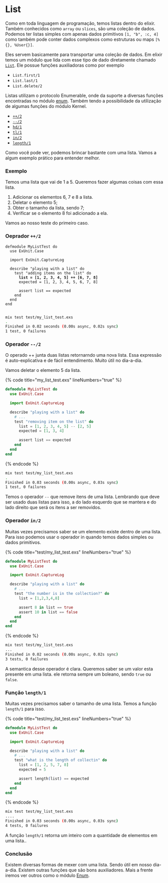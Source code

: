 # List

Como em toda linguagem de programação, temos listas dentro do elixir. Também conhecidos como `array` ou `slices`, são uma coleção de dados. Podemos ter listas simples com apenas dados primitivos `[1, "b", :c, 4]` como também pode conter dados complexos como estruturas ou maps `[%{}, %User{}]`.

Eles servem basicamente para transportar uma coleção de dados. Em elixir temos um módulo que lida com esse tipo de dado diretamente chamado [`List`](https://hexdocs.pm/elixir/1.12/List.html). Ele possue funções auxiliadoras como por exemplo

* `List.first/1`
* `List.last/1`
* `List.delete/2`

Listas utilizam o protocolo Enumerable, onde da suporte a diversas funções encontradas no módulo [enum](estrutura-de-repeticao/enum.md). Também tendo a possibilidade da utilização de algumas funções do módulo Kernel.

* [`++/2`](https://hexdocs.pm/elixir/1.12/Kernel.html#++/2)
* [`--/2`](https://hexdocs.pm/elixir/1.12/Kernel.html#--/2)
* [`hd/1`](https://hexdocs.pm/elixir/1.12/Kernel.html#hd/1)
* [`tl/1`](https://hexdocs.pm/elixir/1.12/Kernel.html#tl/1)
* [`in/2`](https://hexdocs.pm/elixir/1.12/Kernel.html#in/2)
* [`length/1`](https://hexdocs.pm/elixir/1.12/Kernel.html#length/1)

Como você pode ver, podemos brincar bastante com uma lista. Vamos a algum exemplo prático para entender melhor.

### Exemplo

Temos uma lista que vai de 1 a 5. Queremos fazer algumas coisas com essa lista.

1. Adicionar os elementos 6, 7 e 8 a lista.
2. Deletar o elemento 5;
3. Obter o tamanho da lista, sendo 7;
4. Verificar se o elemento 8 foi adicionado a ela.

Vamos ao nosso teste do primeiro caso.

### Oeprador `++/2`

<pre class="language-elixir" data-title="my_list_test.exs" data-line-numbers><code class="lang-elixir">defmodule MyListTest do
  use ExUnit.Case

  import ExUnit.CaptureLog

  describe "playing with a list" do
    test "adding items on the list" do
<strong>      list = [1, 2, 3, 4, 5] ++ [6, 7, 8]
</strong>      expected = [1, 2, 3, 4, 5, 6, 7, 8]

      assert list == expected
    end
  end
end

</code></pre>

```sh
mix test test/my_list_test.exs
.
Finished in 0.02 seconds (0.00s async, 0.02s sync)
1 test, 0 failures
```

### Operador `--/2`

O operado ++ junta duas listas retornarndo uma nova lista. Essa expressão é auto-explicativa e de fácil entendimento. Muito útil no dia-a-dia.

Vamos deletar o elemento 5 da lista.

{% code title="my_list_test.exs" lineNumbers="true" %}
```elixir
defmodule MyListTest do
  use ExUnit.Case

  import ExUnit.CaptureLog

  describe "playing with a list" do
    # ...
    test "removing item on the list" do
      list = [1, 2, 3, 4, 5] -- [2, 5]
      expected = [1, 3, 4]

      assert list == expected
    end
  end
end

```
{% endcode %}

```sh
mix test test/my_list_test.exs
.
Finished in 0.03 seconds (0.00s async, 0.03s sync)
1 test, 0 failures
```

Temos o operador `--` que remove itens de uma lista. Lembrando que deve ser usado duas listas para isso, a do lado esquerdo que se mantera e do lado direito que será os itens a ser removidos.

### Operador `in/2`

Muitas vezes precisamos saber se um elemento existe dentro de uma lista. Para isso podemos usar o operador in quando temos dados simples ou dados primitivos.

{% code title="test/my_list_test.exs" lineNumbers="true" %}
```elixir
defmodule MyListTest do
  use ExUnit.Case

  import ExUnit.CaptureLog

  describe "playing with a list" do
    # ...
    test "the number is in the collection?" do
      list = [1,2,3,4,8]

      assert 8 in list == true
      assert 10 in list == false
    end
  end
end

```
{% endcode %}

```sh
mix test test/my_list_test.exs
...
Finished in 0.02 seconds (0.00s async, 0.02s sync)
3 tests, 0 failures
```

A semantica desse operador é clara. Queremos saber se um valor esta presente em uma lista. ele retorna sempre um boleano, sendo `true` ou `false`.

### Função `length/1`&#x20;

Muitas vezes precisamos saber o tamanho de uma lista. Temos a função `length/1` para isso.

{% code title="test/my_list_test.exs" lineNumbers="true" %}
```elixir
defmodule MyListTest do
  use ExUnit.Case

  import ExUnit.CaptureLog

  describe "playing with a list" do
    # ...
    test "what is the length of collectin" do
      list = [1, 2, 5, 7, 8]
      expected = 5

      assert length(list) == expected
    end
  end
end

```
{% endcode %}

```sh
mix test test/my_list_test.exs
....
Finished in 0.03 seconds (0.00s async, 0.03s sync)
4 tests, 0 failures
```

A função `length/1` retorna um inteiro com a quantidade de elementos em uma lista..

### Conclusão

Existem diversas formas de mexer com uma lista. Sendo útil em nosso dia-a-dia. Existem outras funções que são bons auxiliadores. Mais a frente iremos ver outros como o módulo [Enum](../conceitos/convencoes.md).
